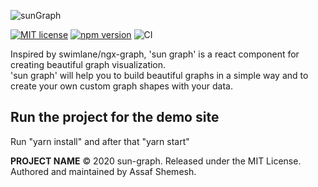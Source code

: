 ![sunGraph](https://user-images.githubusercontent.com/33118325/79642814-5cd25b00-81a8-11ea-959d-2ec638336294.jpg)

[![MIT license](http://img.shields.io/badge/license-MIT-brightgreen.svg)](http://opensource.org/licenses/MIT)
[![npm version](http://img.shields.io/npm/v/sun-graph.svg?style=flat)](https://www.npmjs.com/package/sun-graph "View this project on npm")
![CI](https://github.com/assafsun/sun-graph/workflows/CI/badge.svg?branch=master) 

Inspired by swimlane/ngx-graph, 'sun graph' is a react component for creating beautiful graph visualization.<br>
'sun graph' will help you to build beautiful graphs in a simple way and to create your own custom graph shapes with your data.

## Run the project for the demo site
Run "yarn install" and after that "yarn start"

**PROJECT NAME** © 2020 sun-graph. Released under the MIT License.<br>
Authored and maintained by Assaf Shemesh.
